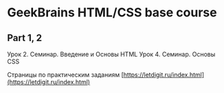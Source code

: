 # GeekBrains HTML/CSS base course
## Part 1, 2
Урок 2. Семинар. Введение и Основы HTML
Урок 4. Семинар. Основы CSS

Страницы по практическим заданиям [https://letdigit.ru/index.html](https://letdigit.ru/index.html)
